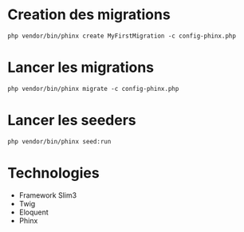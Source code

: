 # Creation des migrations

```
php vendor/bin/phinx create MyFirstMigration -c config-phinx.php 
```

# Lancer les migrations

```
php vendor/bin/phinx migrate -c config-phinx.php
```

# Lancer les seeders

```
php vendor/bin/phinx seed:run
```

# Technologies

+ Framework Slim3
+ Twig
+ Eloquent
+ Phinx